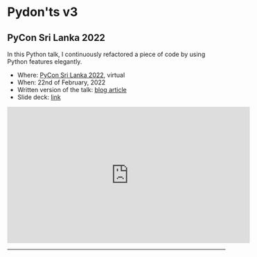 # Pydon'ts v3

## PyCon Sri Lanka 2022

In this Python talk, I continuously refactored a piece of code by using Python features elegantly.

 - Where: [PyCon Sri Lanka 2022](https://pycon.lk/2022/), virtual
 - When: 22nd of February, 2022
 - Written version of the talk: [blog article](/blog/enumerate-from-first-principles)
 - Slide deck: [link](https://github.com/mathspp/talks/blob/main/20220222_pycon_srilanka_pydonts_3/slide_deck.pdf)

<div style="text-align:center">
<iframe width="560" height="315" src="https://www.youtube.com/embed/Bdunek7Q8Ss?start=94" title="YouTube video player" frameborder="0" allow="accelerometer; autoplay; clipboard-write; encrypted-media; gyroscope; picture-in-picture; web-share" allowfullscreen></iframe>
</div>

---
